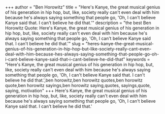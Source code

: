 +++
author = "Ben Horowitz"
title = "Here's Kanye, the great musical genius of his generation in hip hop, but, like, society really can't even deal with him because he's always saying something that people go, 'Oh, I can't believe Kanye said that. I can't believe he did that.'"
description = "the best Ben Horowitz Quote: Here's Kanye, the great musical genius of his generation in hip hop, but, like, society really can't even deal with him because he's always saying something that people go, 'Oh, I can't believe Kanye said that. I can't believe he did that.'"
slug = "heres-kanye-the-great-musical-genius-of-his-generation-in-hip-hop-but-like-society-really-cant-even-deal-with-him-because-hes-always-saying-something-that-people-go-oh-i-cant-believe-kanye-said-that-i-cant-believe-he-did-that"
keywords = "Here's Kanye, the great musical genius of his generation in hip hop, but, like, society really can't even deal with him because he's always saying something that people go, 'Oh, I can't believe Kanye said that. I can't believe he did that.',ben horowitz,ben horowitz quotes,ben horowitz quote,ben horowitz sayings,ben horowitz saying,quotes, sayings,quote, saying, motivation"
+++
Here's Kanye, the great musical genius of his generation in hip hop, but, like, society really can't even deal with him because he's always saying something that people go, 'Oh, I can't believe Kanye said that. I can't believe he did that.'
